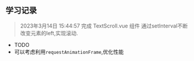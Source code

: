 ## 学习记录
> 2023年3月14日 15:44:57
> 完成 TextScroll.vue 组件
> 通过setInterval不断改变元素的left,实现滚动. 
- TODO
- 可以考虑利用`requestAnimationFrame`,优化性能
